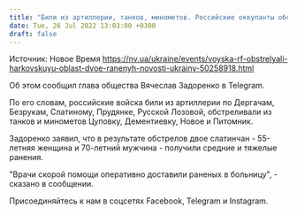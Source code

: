 ```yaml
---
title: "Били из артиллерии, танков, минометов. Российские оккупанты обстреляли Харьковскую область, ранены два человека"
date: Tue, 26 Jul 2022 13:03:00 +0300
draft: false
---
```

Источник: Новое Время https://nv.ua/ukraine/events/voyska-rf-obstrelyali-harkovskuyu-oblast-dvoe-ranenyh-novosti-ukrainy-50258918.html


Об этом сообщил глава общества Вячеслав Задоренко в Telegram.

По его словам, российские войска били из артиллерии по Дергачам, Безрукам, Слатиному, Прудянке, Русской Лозовой, обстреливали из танков и минометов Цуповку, Дементиевку, Новое и Питомник.

Задоренко заявил, что в результате обстрелов двое слатинчан - 55-летняя женщина и 70-летний мужчина - получили средние и тяжелые ранения.

 "Врачи скорой помощи оперативно доставили раненых в больницу", - сказано в сообщении.

Присоединяйтесь к нам в соцсетях Facebook, Telegram и Instagram.
